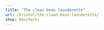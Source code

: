 ```yaml
---
title: "The clean bean launderette"
url: /bristol/the-clean-bean-launderette/
shop: Wäscherei
---
```

